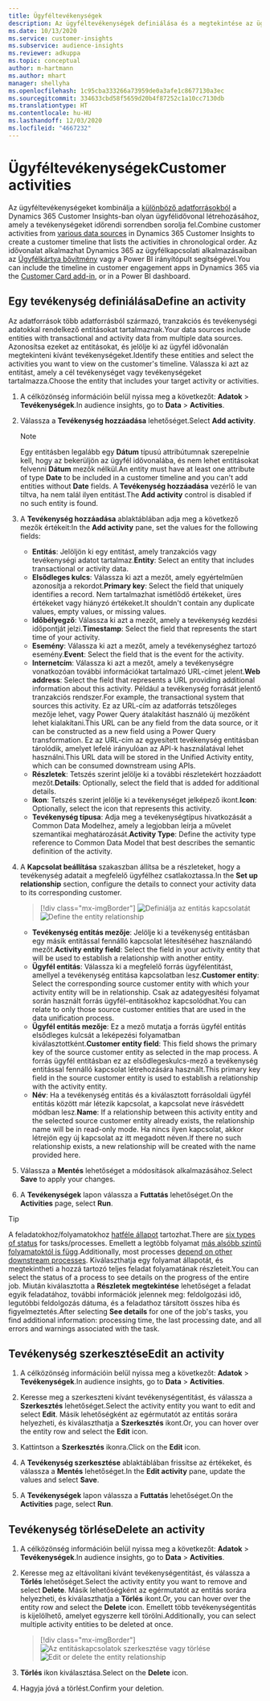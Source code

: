 ```yaml
---
title: Ügyféltevékenységek
description: Az ügyféltevékenységek definiálása és a megtekintése az ügyfelek idővonalában.
ms.date: 10/13/2020
ms.service: customer-insights
ms.subservice: audience-insights
ms.reviewer: adkuppa
ms.topic: conceptual
author: m-hartmann
ms.author: mhart
manager: shellyha
ms.openlocfilehash: 1c95cba333266a73959de0a3afe1c8677130a3ec
ms.sourcegitcommit: 334633cbd58f5659d20b4f87252c1a10cc7130db
ms.translationtype: HT
ms.contentlocale: hu-HU
ms.lasthandoff: 12/03/2020
ms.locfileid: "4667232"
---
```

# <a name="customer-activities"></a><span data-ttu-id="7d1d6-103">Ügyféltevékenységek</span><span class="sxs-lookup"><span data-stu-id="7d1d6-103">Customer activities</span></span>

<span data-ttu-id="7d1d6-104">Az ügyféltevékenységeket kombinálja a [különböző adatforrásokból](data-sources.md) a Dynamics 365 Customer Insights-ban olyan ügyfélidővonal létrehozásához, amely a tevékenységeket időrendi sorrendben sorolja fel.</span><span class="sxs-lookup"><span data-stu-id="7d1d6-104">Combine customer activities from [various data sources](data-sources.md) in Dynamics 365 Customer Insights to create a customer timeline that lists the activities in chronological order.</span></span> <span data-ttu-id="7d1d6-105">Az idővonalat alkalmazhat Dynamics 365 az ügyfélkapcsolati alkalmazásaiban az [Ügyfélkártya bővítmény](customer-card-add-in.md) vagy a Power BI irányítópult segítségével.</span><span class="sxs-lookup"><span data-stu-id="7d1d6-105">You can include the timeline in customer engagement apps in Dynamics 365 via the [Customer Card add-in](customer-card-add-in.md), or in a Power BI dashboard.</span></span>

## <a name="define-an-activity"></a><span data-ttu-id="7d1d6-106">Egy tevékenység definiálása</span><span class="sxs-lookup"><span data-stu-id="7d1d6-106">Define an activity</span></span>

<span data-ttu-id="7d1d6-107">Az adatforrások több adatforrásból származó, tranzakciós és tevékenységi adatokkal rendelkező entitásokat tartalmaznak.</span><span class="sxs-lookup"><span data-stu-id="7d1d6-107">Your data sources include entities with transactional and activity data from multiple data sources.</span></span> <span data-ttu-id="7d1d6-108">Azonosítsa ezeket az entitásokat, és jelölje ki az ügyfél idővonalán megtekinteni kívánt tevékenységeket.</span><span class="sxs-lookup"><span data-stu-id="7d1d6-108">Identify these entities and select the activities you want to view on the customer's timeline.</span></span> <span data-ttu-id="7d1d6-109">Válassza ki azt az entitást, amely a cél tevékenységet vagy tevékenységeket tartalmazza.</span><span class="sxs-lookup"><span data-stu-id="7d1d6-109">Choose the entity that includes your target activity or activities.</span></span>

1. <span data-ttu-id="7d1d6-110">A célközönség információin belül nyissa meg a következőt: **Adatok** > **Tevékenységek**.</span><span class="sxs-lookup"><span data-stu-id="7d1d6-110">In audience insights, go to **Data** > **Activities**.</span></span>

1. <span data-ttu-id="7d1d6-111">Válassza a **Tevékenység hozzáadása** lehetőséget.</span><span class="sxs-lookup"><span data-stu-id="7d1d6-111">Select **Add activity**.</span></span>

   > [!NOTE]
   > <span data-ttu-id="7d1d6-112">Egy entitásben legalább egy **Dátum** típusú attribútumnak szerepelnie kell, hogy az bekerüljön az ügyfél idővonalába, és nem lehet entitásokat felvenni **Dátum** mezők nélkül.</span><span class="sxs-lookup"><span data-stu-id="7d1d6-112">An entity must have at least one attribute of type **Date** to be included in a customer timeline and you can't add entities without **Date** fields.</span></span> <span data-ttu-id="7d1d6-113">A **Tevékenység hozzáadása** vezérlő le van tiltva, ha nem talál ilyen entitást.</span><span class="sxs-lookup"><span data-stu-id="7d1d6-113">The **Add activity** control is disabled if no such entity is found.</span></span>

1. <span data-ttu-id="7d1d6-114">A **Tevékenység hozzáadása** ablaktáblában adja meg a következő mezők értékeit:</span><span class="sxs-lookup"><span data-stu-id="7d1d6-114">In the **Add activity** pane, set the values for the following fields:</span></span>

   - <span data-ttu-id="7d1d6-115">**Entitás**: Jelöljön ki egy entitást, amely tranzakciós vagy tevékenységi adatot tartalmaz.</span><span class="sxs-lookup"><span data-stu-id="7d1d6-115">**Entity**: Select an entity that includes transactional or activity data.</span></span>
   - <span data-ttu-id="7d1d6-116">**Elsődleges kulcs**: Válassza ki azt a mezőt, amely egyértelműen azonosítja a rekordot.</span><span class="sxs-lookup"><span data-stu-id="7d1d6-116">**Primary key**: Select the field that uniquely identifies a record.</span></span> <span data-ttu-id="7d1d6-117">Nem tartalmazhat ismétlődő értékeket, üres értékeket vagy hiányzó értékeket.</span><span class="sxs-lookup"><span data-stu-id="7d1d6-117">It shouldn't contain any duplicate values, empty values, or missing values.</span></span>
   - <span data-ttu-id="7d1d6-118">**Időbélyegző**: Válassza ki azt a mezőt, amely a tevékenység kezdési időpontját jelzi.</span><span class="sxs-lookup"><span data-stu-id="7d1d6-118">**Timestamp**: Select the field that represents the start time of your activity.</span></span>
   - <span data-ttu-id="7d1d6-119">**Esemény**: Válassza ki azt a mezőt, amely a tevékenységhez tartozó esemény.</span><span class="sxs-lookup"><span data-stu-id="7d1d6-119">**Event**: Select the field that is the event for the activity.</span></span>
   - <span data-ttu-id="7d1d6-120">**Internetcím**: Válassza ki azt a mezőt, amely a tevékenységre vonatkozóan további információkat tartalmazó URL-címet jelent.</span><span class="sxs-lookup"><span data-stu-id="7d1d6-120">**Web address**: Select the field that represents a URL providing additional information about this activity.</span></span> <span data-ttu-id="7d1d6-121">Például a tevékenység forrását jelentő tranzakciós rendszer.</span><span class="sxs-lookup"><span data-stu-id="7d1d6-121">For example, the transactional system that sources this activity.</span></span> <span data-ttu-id="7d1d6-122">Ez az URL-cím az adatforrás tetszőleges mezője lehet, vagy Power Query átalakítást használó új mezőként lehet kialakítani.</span><span class="sxs-lookup"><span data-stu-id="7d1d6-122">This URL can be any field from the data source, or it can be constructed as a new field using a Power Query transformation.</span></span> <span data-ttu-id="7d1d6-123">Ez az URL-cím az egyesített tevékenység entitásban tárolódik, amelyet lefelé irányulóan az API-k használatával lehet használni.</span><span class="sxs-lookup"><span data-stu-id="7d1d6-123">This URL data will be stored in the Unified Activity entity, which can be consumed downstream using APIs.</span></span>
   - <span data-ttu-id="7d1d6-124">**Részletek**: Tetszés szerint jelölje ki a további részletekért hozzáadott mezőt.</span><span class="sxs-lookup"><span data-stu-id="7d1d6-124">**Details**: Optionally, select the field that is added for additional details.</span></span>
   - <span data-ttu-id="7d1d6-125">**Ikon**: Tetszés szerint jelölje ki a tevékenységet jelképező ikont.</span><span class="sxs-lookup"><span data-stu-id="7d1d6-125">**Icon**: Optionally, select the icon that represents this activity.</span></span>
   - <span data-ttu-id="7d1d6-126">**Tevékenység típusa**: Adja meg a tevékenységtípus hivatkozását a Common Data Modelhez, amely a legjobban leírja a művelet szemantikai meghatározását.</span><span class="sxs-lookup"><span data-stu-id="7d1d6-126">**Activity Type**: Define the activity type reference to Common Data Model that best describes the semantic definition of the activity.</span></span>

1. <span data-ttu-id="7d1d6-127">A **Kapcsolat beállítása** szakaszban állítsa be a részleteket, hogy a tevékenység adatait a megfelelő ügyfélhez csatlakoztassa.</span><span class="sxs-lookup"><span data-stu-id="7d1d6-127">In the **Set up relationship** section, configure the details to connect your activity data to its corresponding customer.</span></span>

   > [!div class="mx-imgBorder"]
   > <span data-ttu-id="7d1d6-128">![Definiálja az entitás kapcsolatát](media/activities-entities-define.png "Definiálja az entitás kapcsolatát")</span><span class="sxs-lookup"><span data-stu-id="7d1d6-128">![Define the entity relationship](media/activities-entities-define.png "Define the entity relationship")</span></span>

    - <span data-ttu-id="7d1d6-129">**Tevékenység entitás mezője**: Jelölje ki a tevékenység entitásban egy másik entitással fennálló kapcsolat létesítéséhez használandó mezőt.</span><span class="sxs-lookup"><span data-stu-id="7d1d6-129">**Activity entity field**: Select the field in your activity entity that will be used to establish a relationship with another entity.</span></span>
    - <span data-ttu-id="7d1d6-130">**Ügyfél entitás**: Válassza ki a megfelelő forrás ügyfélentitást, amellyel a tevékenység entitása kapcsolatban lesz.</span><span class="sxs-lookup"><span data-stu-id="7d1d6-130">**Customer entity**: Select the corresponding source customer entity with which your activity entity will be in relationship.</span></span> <span data-ttu-id="7d1d6-131">Csak az adategyesítési folyamat során használt forrás ügyfél-entitásokhoz kapcsolódhat.</span><span class="sxs-lookup"><span data-stu-id="7d1d6-131">You can relate to only those source customer entities that are used in the data unification process.</span></span>
    - <span data-ttu-id="7d1d6-132">**Ügyfél entitás mezője**: Ez a mező mutatja a forrás ügyfél entitás elsődleges kulcsát a leképezési folyamatban kiválasztottként.</span><span class="sxs-lookup"><span data-stu-id="7d1d6-132">**Customer entity field**: This field shows the primary key of the source customer entity as selected in the map process.</span></span> <span data-ttu-id="7d1d6-133">A forrás ügyfél entitásban ez az elsődlegeskulcs-mező a tevékenység entitással fennálló kapcsolat létrehozására használt.</span><span class="sxs-lookup"><span data-stu-id="7d1d6-133">This primary key field in the source customer entity is used to establish a relationship with the activity entity.</span></span>
    - <span data-ttu-id="7d1d6-134">**Név**: Ha a tevékenység entitás és a kiválasztott forrásoldali ügyfél entitás között már létezik kapcsolat, a kapcsolat neve írásvédett módban lesz.</span><span class="sxs-lookup"><span data-stu-id="7d1d6-134">**Name**: If a relationship between this activity entity and the selected source customer entity already exists, the relationship name will be in read-only mode.</span></span> <span data-ttu-id="7d1d6-135">Ha nincs ilyen kapcsolat, akkor létrejön egy új kapcsolat az itt megadott néven.</span><span class="sxs-lookup"><span data-stu-id="7d1d6-135">If there no such relationship exists, a new relationship will be created with the name provided here.</span></span>

1. <span data-ttu-id="7d1d6-136">Válassza a **Mentés** lehetőséget a módosítások alkalmazásához.</span><span class="sxs-lookup"><span data-stu-id="7d1d6-136">Select **Save** to apply your changes.</span></span>

1. <span data-ttu-id="7d1d6-137">A **Tevékenységek** lapon válassza a **Futtatás** lehetőséget.</span><span class="sxs-lookup"><span data-stu-id="7d1d6-137">On the **Activities** page, select **Run**.</span></span>

> [!TIP]
> <span data-ttu-id="7d1d6-138">A feladatokhoz/folyamatokhoz [hatféle állapot](system.md#status-types) tartozhat.</span><span class="sxs-lookup"><span data-stu-id="7d1d6-138">There are [six types of status](system.md#status-types) for tasks/processes.</span></span> <span data-ttu-id="7d1d6-139">Emellett a legtöbb folyamat [más alsóbb szintű folyamatoktól is függ](system.md#refresh-policies).</span><span class="sxs-lookup"><span data-stu-id="7d1d6-139">Additionally, most processes [depend on other downstream processes](system.md#refresh-policies).</span></span> <span data-ttu-id="7d1d6-140">Kiválaszthatja egy folyamat állapotát, és megtekintheti a hozzá tartozó teljes feladat folyamatának részleteit.</span><span class="sxs-lookup"><span data-stu-id="7d1d6-140">You can select the status of a process to see details on the progress of the entire job.</span></span> <span data-ttu-id="7d1d6-141">Miután kiválasztotta a **Részletek megtekintése** lehetőséget a feladat egyik feladatához, további információk jelennek meg: feldolgozási idő, legutóbbi feldolgozás dátuma, és a feladathoz társított összes hiba és figyelmeztetés.</span><span class="sxs-lookup"><span data-stu-id="7d1d6-141">After selecting **See details** for one of the job's tasks, you find additional information: processing time, the last processing date, and all errors and warnings associated with the task.</span></span>

## <a name="edit-an-activity"></a><span data-ttu-id="7d1d6-142">Tevékenység szerkesztése</span><span class="sxs-lookup"><span data-stu-id="7d1d6-142">Edit an activity</span></span>

1. <span data-ttu-id="7d1d6-143">A célközönség információin belül nyissa meg a következőt: **Adatok** > **Tevékenységek**.</span><span class="sxs-lookup"><span data-stu-id="7d1d6-143">In audience insights, go to **Data** > **Activities**.</span></span>

2. <span data-ttu-id="7d1d6-144">Keresse meg a szerkeszteni kívánt tevékenységentitást, és válassza a **Szerkesztés** lehetőséget.</span><span class="sxs-lookup"><span data-stu-id="7d1d6-144">Select the activity entity you want to edit and select **Edit**.</span></span> <span data-ttu-id="7d1d6-145">Másik lehetőségként az egérmutatót az entitás sorára helyezheti, és kiválaszthatja a **Szerkesztés** ikont.</span><span class="sxs-lookup"><span data-stu-id="7d1d6-145">Or, you can hover over the entity row and select the **Edit** icon.</span></span>

3. <span data-ttu-id="7d1d6-146">Kattintson a **Szerkesztés** ikonra.</span><span class="sxs-lookup"><span data-stu-id="7d1d6-146">Click on the **Edit** icon.</span></span>

4. <span data-ttu-id="7d1d6-147">A **Tevékenység szerkesztése** ablaktáblában frissítse az értékeket, és válassza a **Mentés** lehetőséget.</span><span class="sxs-lookup"><span data-stu-id="7d1d6-147">In the **Edit activity** pane, update the values and select **Save**.</span></span>

5. <span data-ttu-id="7d1d6-148">A **Tevékenységek** lapon válassza a **Futtatás** lehetőséget.</span><span class="sxs-lookup"><span data-stu-id="7d1d6-148">On the **Activities** page, select **Run**.</span></span>

## <a name="delete-an-activity"></a><span data-ttu-id="7d1d6-149">Tevékenység törlése</span><span class="sxs-lookup"><span data-stu-id="7d1d6-149">Delete an activity</span></span>

1. <span data-ttu-id="7d1d6-150">A célközönség információin belül nyissa meg a következőt: **Adatok** > **Tevékenységek**.</span><span class="sxs-lookup"><span data-stu-id="7d1d6-150">In audience insights, go to **Data** > **Activities**.</span></span>

2. <span data-ttu-id="7d1d6-151">Keresse meg az eltávolítani kívánt tevékenységentitást, és válassza a **Törlés** lehetőséget.</span><span class="sxs-lookup"><span data-stu-id="7d1d6-151">Select the activity entity you want to remove and select **Delete**.</span></span> <span data-ttu-id="7d1d6-152">Másik lehetőségként az egérmutatót az entitás sorára helyezheti, és kiválaszthatja a **Törlés** ikont.</span><span class="sxs-lookup"><span data-stu-id="7d1d6-152">Or, you can hover over the entity row and select the **Delete** icon.</span></span> <span data-ttu-id="7d1d6-153">Emellett több tevékenységentitás is kijelölhető, amelyet egyszerre kell törölni.</span><span class="sxs-lookup"><span data-stu-id="7d1d6-153">Additionally, you can select multiple activity entities to be deleted at once.</span></span>
   > [!div class="mx-imgBorder"]
   > <span data-ttu-id="7d1d6-154">![Az entitáskapcsolatok szerkesztése vagy törlése](media/activities-entities-edit-delete.png "Az entitáskapcsolatok szerkesztése vagy törlése")</span><span class="sxs-lookup"><span data-stu-id="7d1d6-154">![Edit or delete the entity relationship](media/activities-entities-edit-delete.png "Edit or delete the entity relationship")</span></span>

3. <span data-ttu-id="7d1d6-155">**Törlés** ikon kiválasztása.</span><span class="sxs-lookup"><span data-stu-id="7d1d6-155">Select on the **Delete** icon.</span></span>

4. <span data-ttu-id="7d1d6-156">Hagyja jóvá a törlést.</span><span class="sxs-lookup"><span data-stu-id="7d1d6-156">Confirm your deletion.</span></span>
